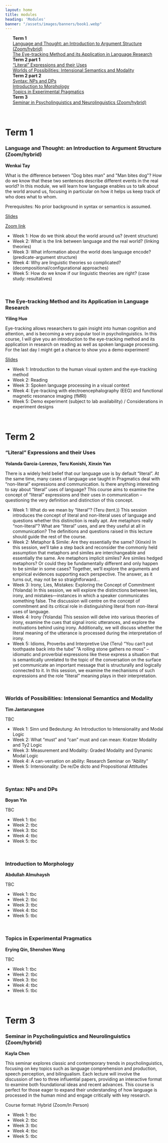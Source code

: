 ```yaml
---
layout: home
title: modules
heading: 'Modules'
banner: "/assets/images/banners/book1.webp"
---
```


<ul style="list-style-type: none;">
    <li><b>Term 1</b></li>
    <li><a href="#m1">Language and Thought: an Introduction to Argument Structure (Zoom/hybrid)</a></li>
    <li><a href="#m2">The Eye-tracking Method and its Application in Language Research</a></li>
    <li><b>Term 2 part 1</b></li>
    <li><a href="#m6">“Literal” Expressions and their Uses</a></li>
    <li><a href="#m5">Worlds of Possibilities: Intensional Semantics and Modality</a></li>
    <li><b>Term 2 part 2</b></li>
    <li><a href="#m3">Syntax: NPs and DPs</a></li>
    <li><a href="#m4">Introduction to Morphology</a></li>
    <li><a href="#m7">Topics in Experimental Pragmatics</a></li>
    <li><b>Term 3</b></li>
    <li><a href="#m8">Seminar in Psycholinguistics and Neurolinguistics (Zoom/hybrid)</a></li>
</ul>

<br />

# **<span style="text-align: center;">Term 1</span>**

### Language and Thought: an Introduction to Argument Structure (Zoom/hybrid)<a name="m1"></a>

**Wenkai Tay**

What is the difference between "Dog bites man" and "Man bites dog"? How do we know that these two sentences describe different events in the real world? In this module, we will learn how language enables us to talk about the world around us, focusing in particular on how it helps us keep track of who does what to whom.

Prerequisites: No prior background in syntax or semantics is assumed.

[Slides](https://taywenkai.com/language-and-thought-an-introduction-to-argument-structure/)

[Zoom link](https://ucl.zoom.us/j/93989503779?pwd=h5DcisZeYEoDIJhqnW62Jja4wW3fWL.1)

- Week 1: How do we think about the world around us? (event structure)
- Week 2: What is the link between language and the real world? (linking theories)
- Week 3: What information about the world does language encode? (predicate-argument structure)
- Week 4: Why are linguistic theories so complicated? (decompositional/configurational approaches)
- Week 5: How do we know if our linguistic theories are right? (case study: resultatives)

<br />

### The Eye-tracking Method and its Application in Language Research <a name="m2"></a>

**Yiling Huo**

Eye-tracking allows researchers to gain insight into human cognition and attention, and is becoming a very popular tool in psycholinguistics. In this course, I will give you an introduction to the eye-tracking method and its application in research on reading as well as spoken language processing. For the last day I might get a chance to show you a demo experiment!

[Slides](https://yiling-huo.github.io/eye-tracking-workshop-slides-2024/)

- Week 1: Introduction to the human visual system and the eye-tracking method
- Week 2: Reading
- Week 3: Spoken language processing in a visual context
- Week 4: Eye-tracking with electroencephalography (EEG) and functional magnetic resonance imaging (fMRI)
- Week 5: Demo experiment (subject to lab availability) / Considerations in experiment designs

<br />

# **<span style="text-align: center;">Term 2</span>**

### “Literal” Expressions and their Uses <a name="m6"></a>

**Yolanda García-Lorenzo, Teru Konishi, Xinxin Yan**

There is a widely held belief that our language use is by default “literal”. At the same time, many cases of language use taught in Pragmatics deal with “non-literal” expressions and communication. Is there anything interesting to say about “literal” uses of language? This course aims to examine the concept of “literal” expressions and their uses in communication – questioning the very definition and distinction of this concept. 

- Week 1: What do we mean by “literal”? (Teru (tent.)) 
    This session introduces the concept of literal and non-literal uses of language and questions whether this distinction is really apt. Are metaphors really “non-literal”? What are “literal” uses, and are they useful at all in communication? The definitions and questions raised in this lecture should guide the rest of the course. 
- Week 2: Metaphor & Simile: Are they essentially the same? (Xinxin)
    In this session, we’ll take a step back and reconsider the commonly held assumption that metaphors and similes are interchangeable and essentially the same. Are metaphors implicit similes? Are similes hedged metaphors? Or could they be fundamentally different and only happen to be similar in some cases? Together, we’ll explore the arguments and empirical evidences supporting each perspective. The answer, as it turns out, may not be so straightforward…
- Week 3: Irony, Lies, Mistakes: Exploring the Concept of Commitment (Yolanda)
    In this session, we will explore the distinctions between lies, irony, and mistakes—instances in which a speaker communicates something false. The discussion will centre on the concept of commitment and its critical role in distinguishing literal from non-literal uses of language.
- Week 4: Irony (Yolanda)
    This session will delve into various theories of irony, examine the cues that signal ironic utterances, and explore the motivations behind using irony. Additionally, we will discuss whether the literal meaning of the utterance is processed during the interpretation of irony.
- Week 5: Idioms, Proverbs and Interpretive Use (Teru)
    “You can’t put toothpaste back into the tube” “A rolling stone gathers no moss” – idiomatic and proverbial expressions like these express a situation that is semantically unrelated to the topic of the conversation on the surface yet communicate an important message that is structurally and logically connected to it. In this session, we examine the mechanisms of such expressions and the role “literal” meaning plays in their interpretation. 

<br />

### Worlds of Possibilities: Intensional Semantics and Modality <a name="m5"></a>

**Tim Jantarungsee**

TBC

- Week 1: Sinn und Bedeutung: An Introduction to Intensionality and Modal Logic
- Week 2: What “must” and “can” must and can mean: Kratzer Modality and Ty2 Logic
- Week 3: Measurement and Modality: Graded Modality and Dynamic Modal Logic
- Week 4: A can-versation on ability: Research Seminar on “Ability”
- Week 5: Intensionality: De re/De dicto and Propositional Attitudes

<br />

### Syntax: NPs and DPs<a name="m3"></a>

**Boyan Yin**

TBC

- Week 1: tbc
- Week 2: tbc
- Week 3: tbc
- Week 4: tbc
- Week 5: tbc

<br />

### Introduction to Morphology  <a name="m4"></a>

**Abdullah Almuhaysh**

TBC

- Week 1: tbc
- Week 2: tbc
- Week 3: tbc
- Week 4: tbc
- Week 5: tbc

<br />


### Topics in Experimental Pragmatics <a name="m7"></a>

**Erying Qin, Shenshen Wang**

TBC

- Week 1: tbc
- Week 2: tbc
- Week 3: tbc
- Week 4: tbc
- Week 5: tbc

<br />

# **<span style="text-align: center;">Term 3</span>**

### Seminar in Psycholinguistics and Neurolinguistics (Zoom/hybrid) <a name="m8"></a>

**Kayla Chen**

This seminar explores classic and contemporary trends in psycholinguistics, focusing on key topics such as language comprehension and production, speech perception, and bilingualism. Each lecture will involve the discussion of two to three influential papers, providing an interactive format to examine both foundational ideas and recent advances. This course is perfect for those eager to expand their understanding of how language is processed in the human mind and engage critically with key research. 

Course format: Hybrid (Zoom/In Person)

- Week 1: tbc
- Week 2: tbc
- Week 3: tbc
- Week 4: tbc
- Week 5: tbc

<br />